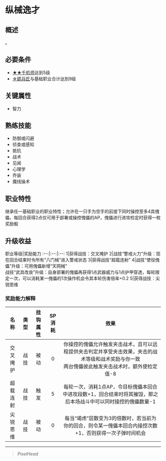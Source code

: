 # 纵械逸才

## 概述

。

## 必要条件

* <a href="../2B-mechster" target="_blank">★★千机师</a>达到5级
* <a href="../0-maintenance_artisan" target="_blank">☆砺兵匠</a>与基础职业合计达到9级

## 关键属性

* 智力

## 熟练技能

* 防御或闪避
* 侦查或感知
* 抵抗
* 战术
* 见闻
* 心理学
* 乔装
* 魔线操术

## 职业特性

继承任一基础职业的职业特性；允许在一只手为空手的前提下同时操控至多4具傀儡，每回合获得2点仅可用于部署或操控傀儡的AP，傀儡进行进攻检定时获得一枚奖励骰

## 升级收益

职业等级|奖励能力
:--:|:--:|:--:
1|获得战技：交叉掩护
2|战技“警戒火力”升级：现在回合结束时令所有“八门械”进入警戒状态
3|获得战技“超载连射”
4|战技“使役傀儡”升级：可用傀儡新增“天网械”<br>战技“武具改良”升级：自身部署的傀儡再获得1点武器威力与1点护甲穿透，每轮限定一次，可以消耗某一傀儡的1次操作机会令其本轮伤害倍率+0.2
5|获得战技：尖锐思维

### 奖励能力解释

名称|类型|挂钩属性|SP消耗|效果
:--:|:--:|:--:|:--:|:--:
交叉掩护|战技|被动|0|你操控的傀儡允许触发夹击战术，且可以远程提供夹击判定并享受夹击效果，夹击的战术等级和战术奖励与你一致<br>两台傀儡彼此触发夹击战术时，额外使检定值-8
超载连射|战技|触发|5|每轮一次，消耗1点AP，令目标傀儡本回合中进攻段数+1，回合结束时将其摧毁，那之后本场战斗中可以同时操控的傀儡数量-1
尖锐思维|战技|被动|0|每当“竭虑”层数变为3的倍数时，若当前为你的回合，则令某一傀儡本回合内操控次数+1，否则获得一次子弹时间机会

---

> *PixelHead*